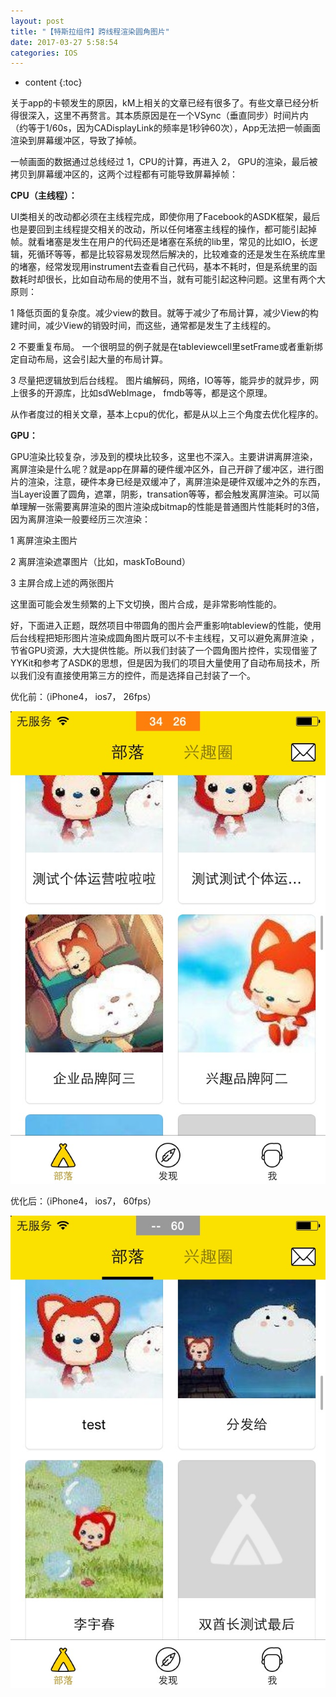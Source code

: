 ```yaml
---
layout: post
title: "【特斯拉组件】跨线程渲染圆角图片"
date: 2017-03-27 5:58:54
categories: IOS
---
```


* content
{:toc}

关于app的卡顿发生的原因，kM上相关的文章已经有很多了。有些文章已经分析得很深入，这里不再赘言。其本质原因是在一个VSync（垂直同步）时间片内（约等于1/60s，因为CADisplayLink的频率是1秒钟60次），App无法把一帧画面渲染到屏幕缓冲区，导致了掉帧。

一帧画面的数据通过总线经过 1，CPU的计算，再进入 2， GPU的渲染，最后被拷贝到屏幕缓冲区的，这两个过程都有可能导致屏幕掉帧：

<!--more-->

**CPU（主线程）：**

UI类相关的改动都必须在主线程完成，即使你用了Facebook的ASDK框架，最后也是要回到主线程提交相关的改动，所以任何堵塞主线程的操作，都可能引起掉帧。就看堵塞是发生在用户的代码还是堵塞在系统的lib里，常见的比如IO，长逻辑，死循环等等，都是比较容易发现然后解决的，比较难查的还是发生在系统库里的堵塞，经常发现用instrument去查看自己代码，基本不耗时，但是系统里的函数耗时却很长，比如自动布局的使用不当，就有可能引起这种问题。这里有两个大原则：

1 降低页面的复杂度。减少view的数目。就等于减少了布局计算，减少View的构建时间，减少View的销毁时间，而这些，通常都是发生了主线程的。

2 不要重复布局。 一个很明显的例子就是在tableviewcell里setFrame或者重新绑定自动布局，这会引起大量的布局计算。

3 尽量把逻辑放到后台线程。 图片编解码，网络，IO等等，能异步的就异步，网上很多的开源库，比如sdWebImage， fmdb等等，都是这个原理。

从作者度过的相关文章，基本上cpu的优化，都是从以上三个角度去优化程序的。

**GPU：**

GPU渲染比较复杂，涉及到的模块比较多，这里也不深入。主要讲讲离屏渲染，离屏渲染是什么呢？就是app在屏幕的硬件缓冲区外，自己开辟了缓冲区，进行图片的渲染，注意，硬件本身已经是双缓冲了，离屏渲染是硬件双缓冲之外的东西，当Layer设置了圆角，遮罩，阴影，transation等等，都会触发离屏渲染。可以简单理解一张需要离屏渲染的图片渲染成bitmap的性能是普通图片性能耗时的3倍，因为离屏渲染一般要经历三次渲染：

1 离屏渲染主图片

2 离屏渲染遮罩图片（比如，maskToBound）

3 主屏合成上述的两张图片

这里面可能会发生频繁的上下文切换，图片合成，是非常影响性能的。

好，下面进入正题，既然项目中带圆角的图片会严重影响tableview的性能，使用后台线程把矩形图片渲染成圆角图片既可以不卡主线程，又可以避免离屏渲染 ，节省GPU资源，大大提供性能。所以我们封装了一个圆角图片控件，实现借鉴了YYKit和参考了ASDK的思想，但是因为我们的项目大量使用了自动布局技术，所以我们没有直接使用第三方的控件，而是选择自己封装了一个。 

优化前：（iPhone4， ios7， 26fps）

![Alt text](/image/Tesla_components/1.jpg)


优化后：（iPhone4， ios7， 60fps）

![Alt text](/image/Tesla_components/2.jpg)
